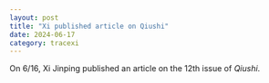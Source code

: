 ```yaml
---
layout: post
title: "Xi published article on Qiushi"
date: 2024-06-17
category: tracexi
---
```


On 6/16, Xi Jinping published an article on the 12th issue of *Qiushi*.
